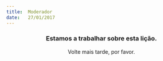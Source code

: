 ```yaml
---
title:  Moderador
date:   27/01/2017
---
```


### <center>Estamos a trabalhar sobre esta lição.</center>
<center>Volte mais tarde, por favor.</center>